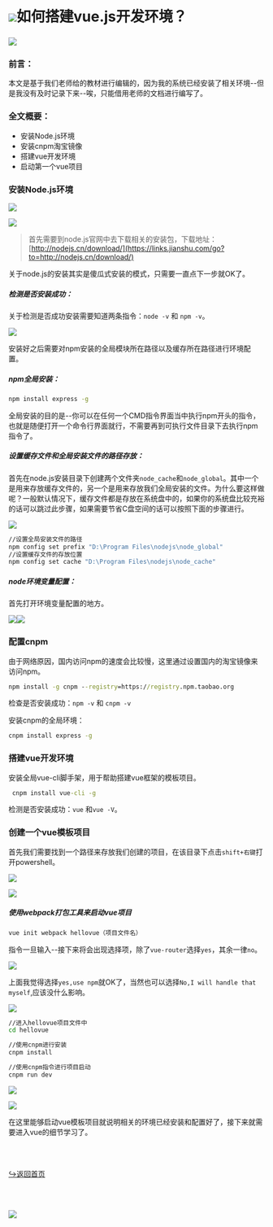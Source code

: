 # ![](https://NothingLin.coding.net/p/picture/d/picture/git/raw/master/2020/12/29/20201229203912.png)如何搭建vue.js开发环境？

### ![](https://NothingLin.coding.net/p/picture/d/picture/git/raw/master/2021/3/4/20210304114902.png)

### 前言：

本文是基于我们老师给的教材进行编辑的，因为我的系统已经安装了相关环境--但是我没有及时记录下来--唉，只能借用老师的文档进行编写了。



### 全文概要：

- 安装Node.js环境
- 安装cnpm淘宝镜像
- 搭建vue开发环境
- 启动第一个vue项目



### 安装Node.js环境

![](https://NothingLin.coding.net/p/picture/d/picture/git/raw/master/2021/3/4/20210304114917.png)

![](https://NothingLin.coding.net/p/picture/d/picture/git/raw/master/2021/3/4/20210304114937.png)

> 首先需要到node.js官网中去下载相关的安装包，下载地址：[http://nodejs.cn/download/](https://links.jianshu.com/go?to=http://nodejs.cn/download/)

关于node.js的安装其实是傻瓜式安装的模式，只需要一直点下一步就OK了。



##### 检测是否安装成功：

关于检测是否成功安装需要知道两条指令：`node -v` 和 `npm -v`。

![](https://NothingLin.coding.net/p/picture/d/picture/git/raw/master/2021/3/4/20210304115000.png)



安装好之后需要对npm安装的全局模块所在路径以及缓存所在路径进行环境配置。



##### npm全局安装：

```cmd
npm install express -g
```

全局安装的目的是--你可以在任何一个CMD指令界面当中执行npm开头的指令，也就是随便打开一个命令行界面就行，不需要再到可执行文件目录下去执行npm指令了。



##### 设置缓存文件和全局安装文件的路径存放：

首先在node.js安装目录下创建两个文件夹`node_cache`和`node_global`。其中一个是用来存放缓存文件的，另一个是用来存放我们全局安装的文件。为什么要这样做呢？一般默认情况下，缓存文件都是存放在系统盘中的，如果你的系统盘比较充裕的话可以跳过此步骤，如果需要节省C盘空间的话可以按照下面的步骤进行。

![](https://NothingLin.coding.net/p/picture/d/picture/git/raw/master/2021/3/4/20210304115013.png)

```cmd
//设置全局安装文件的路径
npm config set prefix "D:\Program Files\nodejs\node_global"
//设置缓存文件的存放位置
npm config set cache "D:\Program Files\nodejs\node_cache"
```



##### node环境变量配置：

首先打开环境变量配置的地方。

![](https://NothingLin.coding.net/p/picture/d/picture/git/raw/master/2021/3/4/20210304115031.png)![](https://NothingLin.coding.net/p/picture/d/picture/git/raw/master/2021/3/4/20210304115106.png)





### 配置cnpm

由于网络原因，国内访问npm的速度会比较慢，这里通过设置国内的淘宝镜像来访问npm。

```cmd
npm install -g cnpm --registry=https://registry.npm.taobao.org
```

检查是否安装成功：`npm -v` 和 `cnpm -v`



安装cnpm的全局环境：

```cmd
cnpm install express -g
```



### 搭建vue开发环境

安装全局vue-cli脚手架，用于帮助搭建vue框架的模板项目。

```cmd
 cnpm install vue-cli -g 
```

检测是否安装成功：`vue` 和`vue -V`。



### 创建一个vue模板项目

首先我们需要找到一个路径来存放我们创建的项目，在该目录下点击`shift+右键`打开powershell。

![](https://NothingLin.coding.net/p/picture/d/picture/git/raw/master/2021/3/4/20210304115144.png)

![](https://NothingLin.coding.net/p/picture/d/picture/git/raw/master/2021/3/4/20210304121606.png)



##### 使用webpack打包工具来启动vue项目

```cmd
vue init webpack hellovue（项目文件名）
```



指令一旦输入--接下来将会出现选择项，除了`vue-router`选择`yes`，其余一律`no`。



![](https://NothingLin.coding.net/p/picture/d/picture/git/raw/master/2021/3/4/20210304121611.png)

上面我觉得选择`yes,use npm`就OK了，当然也可以选择`No,I will handle that myself`,应该没什么影响。

![](https://NothingLin.coding.net/p/picture/d/picture/git/raw/master/2021/3/4/20210304121648.png)

```cmd
//进入hellovue项目文件中
cd hellovue

//使用cnpm进行安装
cnpm install

//使用cnpm指令进行项目启动
cnpm run dev
```

![](https://NothingLin.coding.net/p/picture/d/picture/git/raw/master/2021/3/4/20210304121700.png)

![](https://NothingLin.coding.net/p/picture/d/picture/git/raw/master/2021/3/4/20210304121710.png)



在这里能够启动vue模板项目就说明相关的环境已经安装和配置好了，接下来就需要进入vue的细节学习了。



<br><br>



[↪返回首页](https://nothing-lin.github.io/NothingLin-s-knowledge-space/)



<br><br>

![](https://NothingLin.coding.net/p/picture/d/picture/git/raw/master/2020/12/31/20201231121340.png)